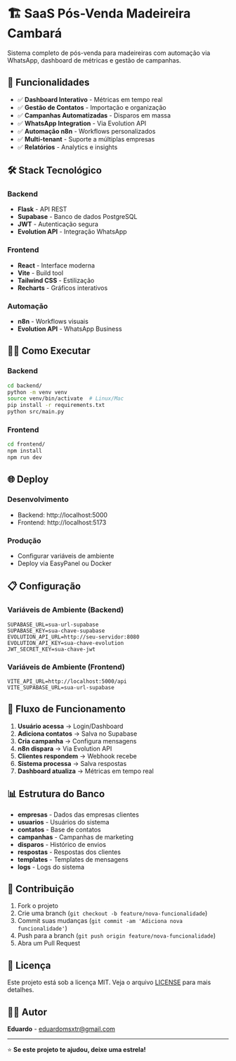 # 🏗️ SaaS Pós-Venda Madeireira Cambará

Sistema completo de pós-venda para madeireiras com automação via WhatsApp, dashboard de métricas e gestão de campanhas.

## 🚀 Funcionalidades

- ✅ **Dashboard Interativo** - Métricas em tempo real
- ✅ **Gestão de Contatos** - Importação e organização
- ✅ **Campanhas Automatizadas** - Disparos em massa
- ✅ **WhatsApp Integration** - Via Evolution API
- ✅ **Automação n8n** - Workflows personalizados
- ✅ **Multi-tenant** - Suporte a múltiplas empresas
- ✅ **Relatórios** - Analytics e insights

## 🛠️ Stack Tecnológico

### Backend
- **Flask** - API REST
- **Supabase** - Banco de dados PostgreSQL
- **JWT** - Autenticação segura
- **Evolution API** - Integração WhatsApp

### Frontend
- **React** - Interface moderna
- **Vite** - Build tool
- **Tailwind CSS** - Estilização
- **Recharts** - Gráficos interativos

### Automação
- **n8n** - Workflows visuais
- **Evolution API** - WhatsApp Business

## 🏃‍♂️ Como Executar

### Backend
```bash
cd backend/
python -m venv venv
source venv/bin/activate  # Linux/Mac
pip install -r requirements.txt
python src/main.py
```

### Frontend
```bash
cd frontend/
npm install
npm run dev
```

## 🌐 Deploy

### Desenvolvimento
- Backend: http://localhost:5000
- Frontend: http://localhost:5173

### Produção
- Configurar variáveis de ambiente
- Deploy via EasyPanel ou Docker

## 📋 Configuração

### Variáveis de Ambiente (Backend)
```env
SUPABASE_URL=sua-url-supabase
SUPABASE_KEY=sua-chave-supabase
EVOLUTION_API_URL=http://seu-servidor:8080
EVOLUTION_API_KEY=sua-chave-evolution
JWT_SECRET_KEY=sua-chave-jwt
```

### Variáveis de Ambiente (Frontend)
```env
VITE_API_URL=http://localhost:5000/api
VITE_SUPABASE_URL=sua-url-supabase
```

## 🔄 Fluxo de Funcionamento

1. **Usuário acessa** → Login/Dashboard
2. **Adiciona contatos** → Salva no Supabase
3. **Cria campanha** → Configura mensagens
4. **n8n dispara** → Via Evolution API
5. **Clientes respondem** → Webhook recebe
6. **Sistema processa** → Salva respostas
7. **Dashboard atualiza** → Métricas em tempo real

## 📊 Estrutura do Banco

- **empresas** - Dados das empresas clientes
- **usuarios** - Usuários do sistema
- **contatos** - Base de contatos
- **campanhas** - Campanhas de marketing
- **disparos** - Histórico de envios
- **respostas** - Respostas dos clientes
- **templates** - Templates de mensagens
- **logs** - Logs do sistema

## 🤝 Contribuição

1. Fork o projeto
2. Crie uma branch (`git checkout -b feature/nova-funcionalidade`)
3. Commit suas mudanças (`git commit -am 'Adiciona nova funcionalidade'`)
4. Push para a branch (`git push origin feature/nova-funcionalidade`)
5. Abra um Pull Request

## 📄 Licença

Este projeto está sob a licença MIT. Veja o arquivo [LICENSE](LICENSE) para mais detalhes.

## 👨‍💻 Autor

**Eduardo** - [eduardomsxtr@gmail.com](mailto:eduardomsxtr@gmail.com)

---

⭐ **Se este projeto te ajudou, deixe uma estrela!**

